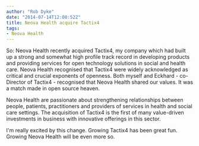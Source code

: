 ```yaml
---
author: "Rob Dyke"
date: "2014-07-14T12:00:52Z"
title: Neova Health acquire Tactix4
tags:
- Neova Health
---
```

<p data-chatter-id="counter_0/section/div/div/div">
  So: Neova Health recently acquired Tactix4, my company which had built up a strong and somewhat high profile track record in developing products and providing services for open technology solutions in social and health care. Neova Health recognised that Tactix4 were widely acknowledged as critical and crucial exponents of openness. Both myself and Eckhard - co-Director of Tactix4 - recognised that Neova Health shared our values. It was a match made in open source heaven.
</p>

<p data-chatter-id="counter_1/section/div/div/div">
  Neova Health are passionate about strengthening relationships between people, patients, practitioners and providers of services in health and social care settings. The acquisition of Tactix4 is the first of many value-driven investments in business with innovative offerings in this sector.
</p>

<p data-chatter-id="counter_1/section/div/div/div">
  I'm really excited by this change. Growing Tactix4 has been great fun. Growing Neova Health will be even more so.
</p>
